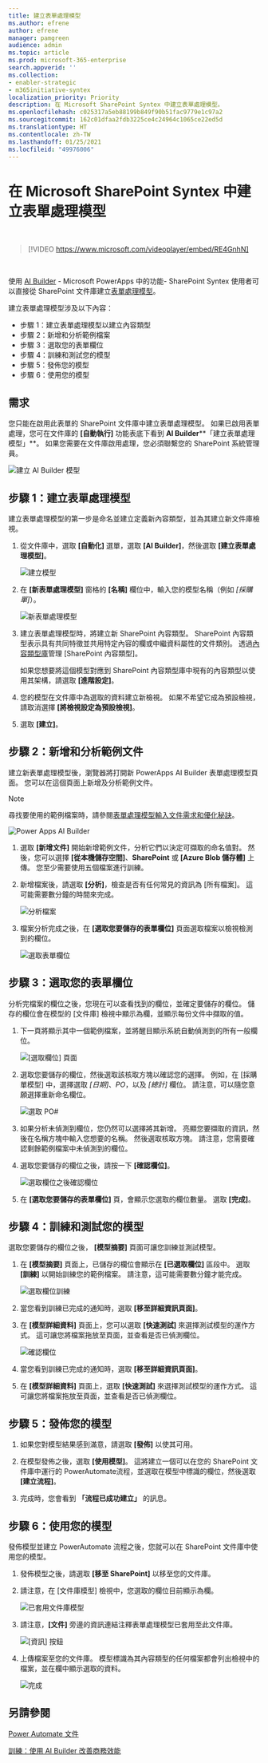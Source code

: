 ```yaml
---
title: 建立表單處理模型
ms.author: efrene
author: efrene
manager: pamgreen
audience: admin
ms.topic: article
ms.prod: microsoft-365-enterprise
search.appverid: ''
ms.collection:
- enabler-strategic
- m365initiative-syntex
localization_priority: Priority
description: 在 Microsoft SharePoint Syntex 中建立表單處理模型。
ms.openlocfilehash: c025317a5eb88199b849f90b51fac9779e1c97a2
ms.sourcegitcommit: 162c01dfaa2fdb3225ce4c24964c1065ce22ed5d
ms.translationtype: HT
ms.contentlocale: zh-TW
ms.lasthandoff: 01/25/2021
ms.locfileid: "49976006"
---
```

# <a name="create-a-form-processing-model-in-microsoft-sharepoint-syntex"></a>在 Microsoft SharePoint Syntex 中建立表單處理模型

</br>

> [!VIDEO https://www.microsoft.com/videoplayer/embed/RE4GnhN]  

</br>

使用 [AI Builder](https://docs.microsoft.com/ai-builder/overview) - Microsoft PowerApps 中的功能- SharePoint Syntex 使用者可以直接從 SharePoint 文件庫建立[表單處理模型](form-processing-overview.md)。 

建立表單處理模型涉及以下內容：
 - 步驟 1：建立表單處理模型以建立內容類型
 - 步驟 2：新增和分析範例檔案
 - 步驟 3：選取您的表單欄位
 - 步驟 4：訓練和測試您的模型
 - 步驟 5：發佈您的模型
 - 步驟 6：使用您的模型

## <a name="requirements"></a>需求

您只能在啟用此表單的 SharePoint 文件庫中建立表單處理模型。 如果已啟用表單處理，您可在文件庫的 **[自動執行]** 功能表底下看到 **AI Builder****「建立表單處理模型」**。  如果您需要在文件庫啟用處理，您必須聯繫您的 SharePoint 系統管理員。

 ![建立 AI Builder 模型](../media/content-understanding/create-ai-builder-model.png)</br>

## <a name="step-1-create-a-form-processing-model"></a>步驟 1：建立表單處理模型

建立表單處理模型的第一步是命名並建立定義新內容類型，並為其建立新文件庫檢視。

1. 從文件庫中，選取 **[自動化]** 選單，選取 **[AI Builder]**，然後選取 **[建立表單處理模型]**。

    ![建立模型](../media/content-understanding/create-ai-builder-model.png)</br>

2. 在 **[新表單處理模型]** 窗格的 **[名稱]** 欄位中，輸入您的模型名稱（例如 *[採購單]*）。

    ![新表單處理模型](../media/content-understanding/new-form-model.png)</br> 

3. 建立表單處理模型時，將建立新 SharePoint 內容類型。 SharePoint 內容類型表示具有共同特徵並共用特定內容的欄或中繼資料屬性的文件類別。 透過[內容類型庫]()管理 [SharePoint 內容類型]。

    如果您想要將這個模型對應到 SharePoint 內容類型庫中現有的內容類型以使用其架構，請選取 **[進階設定]**。 

4. 您的模型在文件庫中為選取的資料建立新檢視。 如果不希望它成為預設檢視，請取消選擇 **[將檢視設定為預設檢視]**。

5. 選取 **[建立]**。

## <a name="step-2-add-and-analyze-documents"></a>步驟 2：新增和分析範例文件

建立新表單處理模型後，瀏覽器將打開新 PowerApps AI Builder 表單處理模型頁面。 您可以在這個頁面上新增及分析範例文件。 </br>

> [!NOTE]
> 尋找要使用的範例檔案時，請參閱[表單處理模型輸入文件需求和優化秘訣](https://docs.microsoft.com/ai-builder/form-processing-model-requirements)。 

   ![Power Apps AI Builder](../media/content-understanding/powerapps.png)</br> 
 
1. 選取 **[新增文件]** 開始新增範例文件，分析它們以決定可擷取的命名值對。 然後，您可以選擇 **[從本機儲存空間]**、**SharePoint** 或 **[Azure Blob 儲存體]** 上傳。 您至少需要使用五個檔案進行訓練。

2. 新增檔案後，請選取 **[分析]**，檢查是否有任何常見的資訊為 [所有檔案]。 這可能需要數分鐘的時間來完成。</br> 
 
    ![分析檔案](../media/content-understanding/analyze.png)</br> 

3. 檔案分析完成之後，在 **[選取您要儲存的表單欄位]** 頁面選取檔案以檢視檢測到的欄位。</br>

    ![選取表單欄位](../media/content-understanding/select-form-fields.png)</br> 

## <a name="step-3-select-your-form-fields"></a>步驟 3：選取您的表單欄位

分析完檔案的欄位之後，您現在可以查看找到的欄位，並確定要儲存的欄位。 儲存的欄位會在模型的 [文件庫] 檢視中顯示為欄，並顯示每份文件中擷取的值。

1. 下一頁將顯示其中一個範例檔案，並將醒目顯示系統自動偵測到的所有一般欄位。 </br>

    ![[選取欄位] 頁面](../media/content-understanding/select-fields-page.png)</br> 

2. 選取您要儲存的欄位，然後選取該核取方塊以確認您的選擇。 例如，在 [採購單模型] 中，選擇選取 *[日期]*、*PO*，以及 *[總計]* 欄位。  請注意，可以隨您意願選擇重新命名欄位。 </br>

    ![選取 PO#](../media/content-understanding/po.png)</br> 

3. 如果分析未偵測到欄位，您仍然可以選擇將其新增。 亮顯您要擷取的資訊，然後在名稱方塊中輸入您想要的名稱。 然後選取核取方塊。 請注意，您需要確認剩餘範例檔案中未偵測到的欄位。

4. 選取您要儲存的欄位之後，請按一下 **[確認欄位]**。 </br>
 
    ![選取欄位之後確認欄位](../media/content-understanding/confirm-fields.png)</br> 
 
5. 在 **[選取您要儲存的表單欄位]** 頁，會顯示您選取的欄位數量。 選取 **[完成]**。

## <a name="step-4-train-and-test-your-model"></a>步驟 4：訓練和測試您的模型

選取您要儲存的欄位之後， **[模型摘要]** 頁面可讓您訓練並測試模型。

1. 在 **[模型摘要]** 頁面上，已儲存的欄位會顯示在 **[已選取欄位]** 區段中。 選取 **[訓練]** 以開始訓練您的範例檔案。 請注意，這可能需要數分鐘才能完成。</br>

     ![選取欄位訓練](../media/content-understanding/select-fields-train.png)</br> 

2. 當您看到訓練已完成的通知時，選取 **[移至詳細資訊頁面]**。 

3. 在 **[模型詳細資料]** 頁面上，您可以選取 **[快速測試]** 來選擇測試模型的運作方式。 這可讓您將檔案拖放至頁面，並查看是否已偵測欄位。

    ![確認欄位](../media/content-understanding/select-fields-train.png)</br> 

2. 當您看到訓練已完成的通知時，選取 **[移至詳細資訊頁面]**。 

3. 在 **[模型詳細資料]** 頁面上，選取 **[快速測試]** 來選擇測試模型的運作方式。 這可讓您將檔案拖放至頁面，並查看是否已偵測欄位。

## <a name="step-5-publish-your-model"></a>步驟 5：發佈您的模型

1. 如果您對模型結果感到滿意，請選取 **[發佈]** 以使其可用。

2. 在模型發佈之後，選取 **[使用模型]**。 這將建立一個可以在您的 SharePoint 文件庫中運行的 PowerAutomate流程，並選取在模型中標識的欄位，然後選取 **[建立流程]**。
  
3. 完成時，您會看到 **「流程已成功建立」** 的訊息。
 
## <a name="step-6-use-your-model"></a>步驟 6：使用您的模型

發佈模型並建立 PowerAutomate 流程之後，您就可以在 SharePoint 文件庫中使用您的模型。

1. 發佈模型之後，請選取 **[移至 SharePoint]** 以移至您的文件庫。

2. 請注意，在 [文件庫模型] 檢視中，您選取的欄位目前顯示為欄。</br>

    ![已套用文件庫模型](../media/content-understanding/doc-lib-view.png)</br> 

3. 請注意，**[文件]** 旁邊的資訊連結注釋表單處理模型已套用至此文件庫。

    ![[資訊] 按鈕](../media/content-understanding/info-button.png)</br>  

4. 上傳檔案至您的文件庫。 模型標識為其內容類型的任何檔案都會列出檢視中的檔案，並在欄中顯示選取的資料。</br>

    ![完成](../media/content-understanding/doc-lib-done.png)</br>  

## <a name="see-also"></a>另請參閱
  
[Power Automate 文件](https://docs.microsoft.com/power-automate/)

[訓練：使用 AI Builder 改善商務效能](https://docs.microsoft.com/learn/paths/improve-business-performance-ai-builder/?source=learn)
